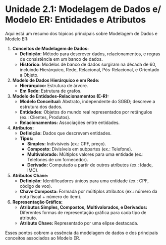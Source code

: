 # Unidade 2.1: Modelagem de Dados e/ Modelo ER: Entidades e Atributos

Aqui está um resumo dos tópicos principais sobre Modelagem de Dados e Modelo ER:

1. **Conceitos de Modelagem de Dados:**
    - **Definição:** Método para descrever dados, relacionamentos, e regras de consistência em um banco de dados.
    - **Histórico:** Modelos de banco de dados surgiram na década de 60, incluindo Hierárquico, Rede, Relacional, Pós-Relacional, e Orientado a Objeto.
2. **Modelo de Dados Hierárquico e em Rede:**
    - **Hierárquico:** Estrutura de árvore.
    - **Em Rede:** Estrutura de grafos.
3. **Modelo de Entidades-Relacionamentos (E-R):**
    - **Modelo Conceitual:** Abstrato, independente do SGBD; descreve a estrutura dos dados.
    - **Entidades:** Objetos do mundo real representados por retângulos (ex.: Clientes, Produtos).
    - **Relacionamentos:** Associações entre entidades.
4. **Atributos:**
    - **Definição:** Dados que descrevem entidades.
    - **Tipos:**
        - **Simples:** Indivisíveis (ex.: CPF, preço).
        - **Composto:** Divisíveis em subpartes (ex.: Telefone).
        - **Multivalorado:** Múltiplos valores para uma entidade (ex.: Telefones de um fornecedor).
        - **Derivado:** Computado a partir de outros atributos (ex.: Idade, IMC).
5. **Atributos Chave:**
    - **Definição:** Identificadores únicos para uma entidade (ex.: CPF, código de voo).
    - **Chave Composta:** Formada por múltiplos atributos (ex.: número da nota fiscal + número do item).
6. **Representação Gráfica:**
    - **Atributos Simples, Compostos, Multivalorados, e Derivados:** Diferentes formas de representação gráfica para cada tipo de atributo.
    - **Atributo Chave:** Representado por uma elipse destacada.

Esses pontos cobrem a essência da modelagem de dados e dos principais conceitos associados ao Modelo ER.